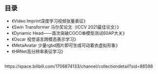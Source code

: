 ## 目录
* 《Video Imprint深度学习视频张量表征》
* 《Swin Transformer 马尔奖论文（ICCV 2021最佳论文）》
* 《Dynamic Head——首次突破COCO单模型测试60AP大关》
* 《Oscar 视觉语言跨模态表示学习》
* 《MetaAvatar 少量rgbd图片即可生成可动着衣虚拟形象》
* 《HRNet高分辨率表征学习》

<br/>
https://space.bilibili.com/1706874133/channel/collectiondetail?sid=86598
